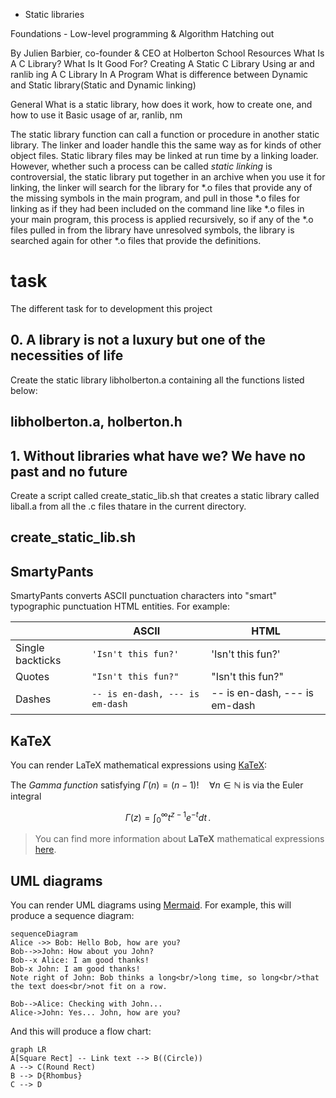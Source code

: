  - Static libraries

 Foundations - Low-level programming & Algorithm Hatching out

 By Julien Barbier, co-founder & CEO at Holberton School
 Resources What Is A C Library? What Is It Good For? Creating A Static C Library Using ar and ranlib ing A C Library In A Program What is difference between Dynamic and Static library(Static and Dynamic linking)

 General What is a static library, how does it work, how to create one, and how to use it Basic usage of ar, ranlib, nm

 The static library function can call a function or procedure in another static library. The linker and loader handle this the same way as for kinds of other object files. Static library files may be linked at run time by a linking loader. However, whether such a process can be called _static linking_ is controversial, the static library put together in an archive when you use it for linking, the linker will search for the library for *.o files that provide any of the missing symbols in the main program, and pull in those *.o files for linking as if they had been included on the command line like *.o files in your main program, this process is applied recursively, so if any of the *.o files pulled in from the library have unresolved symbols, the library is searched again for other *.o files that provide the definitions.


# task

The different task for to development this project

## 0.  A library is not a luxury but one of the necessities of life

Create the static library libholberton.a containing all the functions listed below:
## libholberton.a, holberton.h

## 1.  Without libraries what have we? We have no past and no future

Create a script called create_static_lib.sh that creates a static library called liball.a from all the .c files thatare in the current directory.

## create_static_lib.sh

## SmartyPants

SmartyPants converts ASCII punctuation characters into "smart" typographic punctuation HTML entities. For example:

|                |ASCII                          |HTML                         |
|----------------|-------------------------------|-----------------------------|
|Single backticks|`'Isn't this fun?'`            |'Isn't this fun?'            |
|Quotes          |`"Isn't this fun?"`            |"Isn't this fun?"            |
|Dashes          |`-- is en-dash, --- is em-dash`|-- is en-dash, --- is em-dash|


## KaTeX

You can render LaTeX mathematical expressions using [KaTeX](https://khan.github.io/KaTeX/):

The *Gamma function* satisfying $\Gamma(n) = (n-1)!\quad\forall n\in\mathbb N$ is via the Euler integral

$$
\Gamma(z) = \int_0^\infty t^{z-1}e^{-t}dt\,.
$$

> You can find more information about **LaTeX** mathematical expressions [here](http://meta.math.stackexchange.com/questions/5020/mathjax-basic-tutorial-and-quick-reference).


## UML diagrams

You can render UML diagrams using [Mermaid](https://mermaidjs.github.io/). For example, this will produce a sequence diagram:

```mermaid
sequenceDiagram
Alice ->> Bob: Hello Bob, how are you?
Bob-->>John: How about you John?
Bob--x Alice: I am good thanks!
Bob-x John: I am good thanks!
Note right of John: Bob thinks a long<br/>long time, so long<br/>that the text does<br/>not fit on a row.

Bob-->Alice: Checking with John...
Alice->John: Yes... John, how are you?
```

And this will produce a flow chart:

```mermaid
graph LR
A[Square Rect] -- Link text --> B((Circle))
A --> C(Round Rect)
B --> D{Rhombus}
C --> D
```
